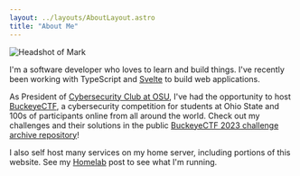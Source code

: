 ```yaml
---
layout: ../layouts/AboutLayout.astro
title: "About Me"
---
```


<img src="/assets/headshot.jpg" class="sm:w-1/4 w-1/2 rounded-full sm:float-right" alt="Headshot of Mark">

I'm a software developer who loves to learn and build things. I've recently been working with TypeScript and [Svelte](https://svelte.dev) to build web applications.

As President of [Cybersecurity Club at OSU](https://osucyber.club), I've had the opportunity to host [BuckeyeCTF](https://ctf.osucyber.club), a cybersecurity competition for students at Ohio State and 100s of participants online from all around the world. Check out my challenges and their solutions in the public [BuckeyeCTF 2023 challenge archive repository](https://github.com/cscosu/buckeyectf-2023-public)!

I also self host many services on my home server, including portions of this website. See my [Homelab](/posts/homelab) post to see what I'm running.
